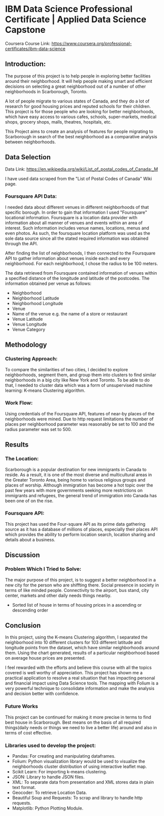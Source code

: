 # IBM Data Science Professional Certificate | Applied Data Science Capstone

Coursera Course Link: https://www.coursera.org/professional-certificates/ibm-data-science 

## Introduction:
The purpose of this project is to help people in exploring better facilities around their neighborhood. It will help people making smart and efficient decisions on selecting a great neighborhood out of a number of other neighborhoods in Scarborough, Toronto.

A lot of people migrate to various states of Canada, and they do a lot of research for good housing prices and reputed schools for their children. This project is for those people who are looking for better neighborhoods, which have easy access to various cafes, schools, super-markets, medical shops, grocery shops, malls, theatres, hospitals, etc.

This Project aims to create an analysis of features for people migrating to Scarborough in search of the best neighborhood as a comparative analysis between neighborhoods.

## Data Selection
Data Link: https://en.wikipedia.org/wiki/List_of_postal_codes_of_Canada:_M

I have used data scraped from the "List of Postal Codes of Canada" Wiki page.

### Foursquare API Data:
I needed data about different venues in different neighborhoods of that specific borough. In order to gain that information I used "Foursquare" locational information. Foursquare is a location data provider with information about all manner of venues and events within an area of interest. Such information includes venue names, locations, menus and even photos. As such, the foursquare location platform was used as the sole data source since all the stated required information was obtained through the API.

After finding the list of neighborhoods, I then connected to the Foursquare API to gather information about venues inside each and every neighborhood. For each neighborhood, I chose the radius to be 100 meters.

The data retrieved from Foursquare contained information of venues within a specified distance of the longitude and latitude of the postcodes. The information obtained per venue as follows:
*  Neighborhood
*  Neighborhood Latitude
*  Neighborhood Longitude
*  Venue
*  Name of the venue e.g. the name of a store or restaurant
*  Venue Latitude
*  Venue Longitude
*  Venue Category

## Methodology

### Clustering Approach:
To compare the similarities of two cities, I decided to explore neighborhoods, segment them, and group them into clusters to find similar neighborhoods in a big city like New York and Toronto. To be able to do that, I needed to cluster data which was a form of unsupervised machine learning: K-means Clustering algorithm.

### Work Flow:
Using credentials of the Foursquare API, features of near-by places of the neighborhoods were mined. Due to http request limitations the number of places per neighborhood parameter was reasonably be set to 100 and the radius parameter was set to 500.

## Results

### The Location:
Scarborough is a popular destination for new immigrants in Canada to reside. As a result, it is one of the most diverse and multicultural areas in the Greater Toronto Area, being home to various religious groups and places of worship. Although immigration has become a hot topic over the past few years with more governments seeking more restrictions on immigrants and refugees, the general trend of immigration into Canada has been one of on the rise.

### Foursquare API:
This project has used the Four-square API as its prime data gathering source as it has a database of millions of places, especially their places API which provides the ability to perform location search, location sharing and details about a business.

## Discussion

### Problem Which I Tried to Solve:
The major purpose of this project, is to suggest a better neighborhood in a new city for the person who are shiffting there. Social presence in society in terms of like minded people. Connectivity to the airport, bus stand, city center, markets and other daily needs things nearby.
* Sorted list of house in terms of housing prices in a ascending or descending order

## Conclusion
In this project, using the K-means Clustering algorithm, I separated the neighborhood into 10 different clusters for 103 different latitude and longitude points from the dataset, which have similar neighborhoods around them. Using the chart generated, results of a particular neighborhood based on average house prices are presented.

I feel rewarded with the efforts and believe this course with all the topics covered is well worthy of appreciation. This project has shown me a practical application to resolve a real situation that has impacting personal and financial impact using Data Science tools. The mapping with Folium is a very powerful technique to consolidate information and make the analysis and decision better with confidence.

### Future Works
This project can be continued for making it more precise in terms to find best house in Scarborough. Best means on the basis of all required things(daily needs or things we need to live a better life) around and also in terms of cost effective.

### Libraries used to develop the project:
* Pandas: For creating and manipulating dataframes.
* Folium: Python visualization library would be used to visualize the neighborhoods cluster distribution of using interactive leaflet map.
* Scikit Learn: For importing k-means clustering.
* JSON: Library to handle JSON files.
* XML: To separate data from presentation and XML stores data in plain text format.
* Geocoder: To retrieve Location Data.
* Beautiful Soup and Requests: To scrap and library to handle http requests.
* Matplotlib: Python Plotting Module.
